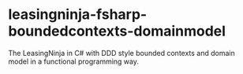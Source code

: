 # leasingninja-fsharp-boundedcontexts-domainmodel
The LeasingNinja in C# with DDD style bounded contexts and domain model in a functional programming way.
